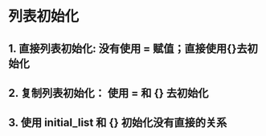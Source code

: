 # 列表初始化

## 1. 直接列表初始化: 没有使用 = 赋值；直接使用{}去初始化

## 2. 复制列表初始化： 使用 = 和 {} 去初始化

## 3. 使用 initial_list 和 {} 初始化没有直接的关系